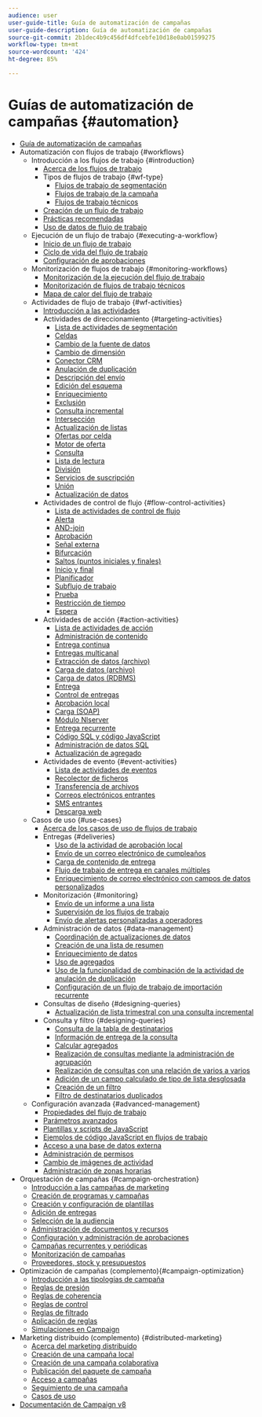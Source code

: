 ```yaml
---
audience: user
user-guide-title: Guía de automatización de campañas
user-guide-description: Guía de automatización de campañas
source-git-commit: 2b1dec4b9c456df4dfcebfe10d18e0ab01599275
workflow-type: tm+mt
source-wordcount: '424'
ht-degree: 85%

---
```



# Guías de automatización de campañas {#automation}

+ [Guía de automatización de campañas](home.md)
+ Automatización con flujos de trabajo {#workflows}
   + Introducción a los flujos de trabajo {#introduction}
      + [Acerca de los flujos de trabajo](workflow/about-workflows.md)
      + Tipos de flujos de trabajo {#wf-type}
         + [Flujos de trabajo de segmentación](workflow/targeting-workflows.md)
         + [Flujos de trabajo de la campaña](workflow/campaign-workflows.md)
         + [Flujos de trabajo técnicos](workflow/technical-workflows.md)
      + [Creación de un flujo de trabajo](workflow/build-a-workflow.md)
      + [Prácticas recomendadas](workflow/workflow-best-practices.md)
      + [Uso de datos de flujo de trabajo](workflow/use-workflow-data.md)
   + Ejecución de un flujo de trabajo {#executing-a-workflow}
      + [Inicio de un flujo de trabajo](workflow/start-a-workflow.md)
      + [Ciclo de vida del flujo de trabajo](workflow/workflow-life-cycle.md)
      + [Configuración de aprobaciones](workflow/define-approvals.md)
   + Monitorización de flujos de trabajo {#monitoring-workflows}
      + [Monitorización de la ejecución del flujo de trabajo](workflow/monitor-workflow-execution.md)
      + [Monitorización de flujos de trabajo técnicos](workflow/monitor-technical-workflows.md)
      + [Mapa de calor del flujo de trabajo](workflow/heatmap.md)
   + Actividades de flujo de trabajo {#wf-activities}
      + [Introducción a las actividades](workflow/activities.md)
      + Actividades de direccionamiento {#targeting-activities}
         + [Lista de actividades de segmentación](workflow/targeting-activities.md)
         + [Celdas](workflow/cells.md)
         + [Cambio de la fuente de datos](workflow/change-data-source.md)
         + [Cambio de dimensión](workflow/change-dimension.md)
         + [Conector CRM](workflow/crm-connector.md)
         + [Anulación de duplicación](workflow/deduplication.md)
         + [Descripción del envío](workflow/delivery-outline.md)
         + [Edición del esquema](workflow/edit-schema.md)
         + [Enriquecimiento](workflow/enrichment.md)
         + [Exclusión](workflow/exclusion.md)
         + [Consulta incremental](workflow/incremental-query.md)
         + [Intersección](workflow/intersection.md)
         + [Actualización de listas](workflow/list-update.md)
         + [Ofertas por celda](workflow/offers-by-cell.md)
         + [Motor de oferta](workflow/offer-engine.md)
         + [Consulta](workflow/query.md)
         + [Lista de lectura](workflow/read-list.md)
         + [División](workflow/split.md)
         + [Servicios de suscripción](workflow/subscription-services.md)
         + [Unión](workflow/union.md)
         + [Actualización de datos](workflow/update-data.md)
      + Actividades de control de flujo {#flow-control-activities}
         + [Lista de actividades de control de flujo](workflow/flow-control-activities.md)
         + [Alerta](workflow/alert.md)
         + [AND-join](workflow/and-join.md)
         + [Aprobación](workflow/approval.md)
         + [Señal externa](workflow/external-signal.md)
         + [Bifurcación](workflow/fork.md)
         + [Saltos (puntos iniciales y finales)](workflow/jump--start-point-and-end-point-.md)
         + [Inicio y final](workflow/start-and-end.md)
         + [Planificador](workflow/scheduler.md)
         + [Subflujo de trabajo](workflow/sub-workflow.md)
         + [Prueba](workflow/test.md)
         + [Restricción de tiempo](workflow/time-constraint.md)
         + [Espera](workflow/wait.md)
      + Actividades de acción {#action-activities}
         + [Lista de actividades de acción](workflow/action-activities.md)
         + [Administración de contenido](workflow/content-management.md)
         + [Entrega continua](workflow/continuous-delivery.md)
         + [Entregas multicanal](workflow/cross-channel-deliveries.md)
         + [Extracción de datos (archivo)](workflow/extraction--file-.md)
         + [Carga de datos (archivo)](workflow/data-loading--file-.md)
         + [Carga de datos (RDBMS)](workflow/data-loading--rdbms-.md)
         + [Entrega](workflow/delivery.md)
         + [Control de entregas](workflow/delivery-control.md)
         + [Aprobación local](workflow/local-approval.md)
         + [Carga (SOAP)](workflow/loading-soap.md)
         + [Módulo Nlserver](workflow/nlserver-module.md)
         + [Entrega recurrente](workflow/recurring-delivery.md)
         + [Código SQL y código JavaScript](workflow/sql-code-and-javascript-code.md)
         + [Administración de datos SQL](workflow/sql-data-management.md)
         + [Actualización de agregado](workflow/update-aggregate.md)
      + Actividades de evento {#event-activities}
         + [Lista de actividades de eventos](workflow/event-activities.md)
         + [Recolector de ficheros](workflow/file-collector.md)
         + [Transferencia de archivos](workflow/file-transfer.md)
         + [Correos electrónicos entrantes](workflow/inbound-emails.md)
         + [SMS entrantes](workflow/inbound-sms.md)
         + [Descarga web](workflow/web-download.md)
   + Casos de uso {#use-cases}
      + [Acerca de los casos de uso de flujos de trabajo](workflow/workflow-use-cases.md)
      + Entregas {#deliveries}
         + [Uso de la actividad de aprobación local](workflow/local-approval-activity.md)
         + [Envío de un correo electrónico de cumpleaños](workflow/send-a-birthday-email.md)
         + [Carga de contenido de entrega](workflow/load-delivery-content.md)
         + [Flujo de trabajo de entrega en canales múltiples](workflow/cross-channel-delivery-workflow.md)
         + [Enriquecimiento de correo electrónico con campos de datos personalizados](workflow/email-enrichment-with-custom-date-fields.md)
      + Monitorización {#monitoring}
         + [Envío de un informe a una lista](workflow/send-a-report-to-a-list.md)
         + [Supervisión de los flujos de trabajo](workflow/workflow-supervision.md)
         + [Envío de alertas personalizadas a operadores](workflow/send-alerts-to-operators.md)
      + Administración de datos {#data-management}
         + [Coordinación de actualizaciones de datos](workflow/coordinate-data-updates.md)
         + [Creación de una lista de resumen](workflow/create-a-summary-list.md)
         + [Enriquecimiento de datos](workflow/enrich-data.md)
         + [Uso de agregados](workflow/using-aggregates.md)
         + [Uso de la funcionalidad de combinación de la actividad de anulación de duplicación](workflow/deduplication-merge.md)
         + [Configuración de un flujo de trabajo de importación recurrente](workflow/recurring-import-workflow.md)
      + Consultas de diseño {#designing-queries}
         + [Actualización de lista trimestral con una consulta incremental](workflow/quarterly-list-update.md)
      + Consulta y filtro {#designing-queries}
         + [Consulta de la tabla de destinatarios](workflow/querying-recipient-table.md)
         + [Información de entrega de la consulta](workflow/query-delivery-info.md)
         + [Calcular agregados](workflow/compute-aggregates.md)
         + [Realización de consultas mediante la administración de agrupación](workflow/query-grouping-management.md)
         + [Realización de consultas con una relación de varios a varios](workflow/query-many-to-many-relationship.md)
         + [Adición de un campo calculado de tipo de lista desglosada](workflow/adding-enumeration-type-calculated-field.md)
         + [Creación de un filtro](workflow/create-a-filter.md)
         + [Filtro de destinatarios duplicados](workflow/filter-duplicated-recipients.md)
   + Configuración avanzada {#advanced-management}
      + [Propiedades del flujo de trabajo](workflow/workflow-properties.md)
      + [Parámetros avanzados](workflow/advanced-parameters.md)
      + [Plantillas y scripts de JavaScript](workflow/javascript-scripts-and-templates.md)
      + [Ejemplos de código JavaScript en flujos de trabajo](workflow/javascript-in-workflows.md)
      + [Acceso a una base de datos externa](workflow/accessing-an-external-database--fda-.md)
      + [Administración de permisos](workflow/managing-rights.md)
      + [Cambio de imágenes de actividad](workflow/change-activity-images.md)
      + [Administración de zonas horarias](workflow/managing-time-zones.md)
+ Orquestación de campañas {#campaign-orchestration}
   + [Introducción a las campañas de marketing](campaigns/set-up-campaigns.md)
   + [Creación de programas y campañas](campaigns/marketing-campaign-create.md)
   + [Creación y configuración de plantillas](campaigns/marketing-campaign-templates.md)
   + [Adición de entregas](campaigns/marketing-campaign-deliveries.md)
   + [Selección de la audiencia](campaigns/marketing-campaign-target.md)
   + [Administración de documentos y recursos](campaigns/marketing-campaign-assets.md)
   + [Configuración y administración de aprobaciones](campaigns/marketing-campaign-approval.md)
   + [Campañas recurrentes y periódicas](campaigns/recurring-periodic-campaigns.md)
   + [Monitorización de campañas](campaigns/marketing-campaign-monitoring.md)
   + [Proveedores, stock y presupuestos](campaigns/providers--stocks-and-budgets.md)
+ Optimización de campañas (complemento){#campaign-optimization}
   + [Introducción a las tipologías de campaña](campaign-opt/campaign-typologies.md)
   + [Reglas de presión](campaign-opt/pressure-rules.md)
   + [Reglas de coherencia](campaign-opt/consistency-rules.md)
   + [Reglas de control](campaign-opt/control-rules.md)
   + [Reglas de filtrado](campaign-opt/filtering-rules.md)
   + [Aplicación de reglas](campaign-opt/apply-rules.md)
   + [Simulaciones en Campaign](campaign-opt/campaign-simulations.md)
+ Marketing distribuido (complemento) {#distributed-marketing}
   + [Acerca del marketing distribuido](distributed-marketing/about-distributed-marketing.md)
   + [Creación de una campaña local](distributed-marketing/creating-a-local-campaign.md)
   + [Creación de una campaña colaborativa](distributed-marketing/creating-a-collaborative-campaign.md)
   + [Publicación del paquete de campaña](distributed-marketing/publishing-the-campaign-package.md)
   + [Acceso a campañas](distributed-marketing/accessing-campaigns.md)
   + [Seguimiento de una campaña](distributed-marketing/tracking-a-campaign.md)
   + [Casos de uso](distributed-marketing/examples.md)
+ [Documentación de Campaign v8](https://experienceleague.adobe.com/docs/campaign/campaign-v8/campaign-home.html?lang=es)